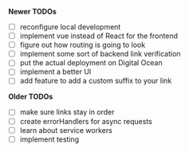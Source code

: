 **Newer TODOs**
- [ ] reconfigure local development
- [ ] implement vue instead of React for the frontend
- [ ] figure out how routing is going to look
- [ ] implement some sort of backend link verification
- [ ] put the actual deployment on Digital Ocean
- [ ] implement a better UI
- [ ] add feature to add a custom suffix to your link

**Older TODOs**
- [ ] make sure links stay in order
- [ ] create errorHandlers for async requests
- [ ] learn about service workers
- [ ] implement testing
